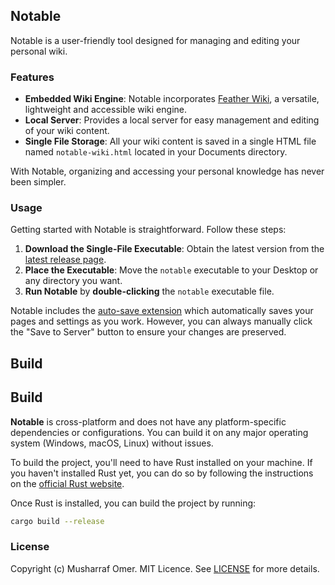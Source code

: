 ## Notable

Notable is a user-friendly tool designed for managing and editing your personal wiki.

### Features

- **Embedded Wiki Engine**: Notable incorporates [Feather Wiki](https://feather.wiki/), a versatile, lightweight and accessible wiki engine.
- **Local Server**: Provides a local server for easy management and editing of your wiki content.
- **Single File Storage**: All your wiki content is saved in a single HTML file named `notable-wiki.html` located in your Documents directory.

With Notable, organizing and accessing your personal knowledge has never been simpler.

### Usage

Getting started with Notable is straightforward. Follow these steps:

1. **Download the Single-File Executable**: Obtain the latest version from the [latest release page](https://github.com/mush42/notable/releases/latest).
2. **Place the Executable**: Move the `notable` executable to your Desktop or any directory you want.
3. **Run Notable** by **double-clicking** the `notable` executable file.

Notable includes the [auto-save extension](https://feather.wiki/?page=extensions_auto-save) which automatically saves your pages and settings as you work. However, you can always manually click the "Save to Server" button to ensure your changes are preserved.

## Build

## Build

**Notable** is cross-platform and does not have any platform-specific dependencies or configurations. You can build it on any major operating system (Windows, macOS, Linux) without issues.

To build the project, you'll need to have Rust installed on your machine. If you haven't installed Rust yet, you can do so by following the instructions on the [official Rust website](https://www.rust-lang.org/tools/install).

Once Rust is installed, you can build the project by running:

```bash
cargo build --release
```

### License

Copyright (c) Musharraf Omer. MIT Licence. See [LICENSE](./LICENSE) for more details.
